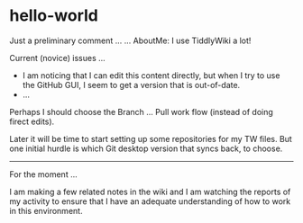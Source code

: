 # hello-world
Just a preliminary comment ... 
... AboutMe:  I use TiddlyWiki a lot!

Current (novice) issues ...
* I am noticing that I can edit this content directly, but when I try to use the GitHub GUI, I seem to get a version that is out-of-date.
* ...

Perhaps I should choose the Branch ... Pull work flow (instead of doing firect edits).

Later it will be time to start setting up some repositories for my TW files.
But one initial hurdle is which Git desktop version that syncs back, to choose.

<hr>

For the moment ...

I am making a few related notes in the wiki and I am watching the reports of my activity to ensure that I have an adequate understanding of how to work in this environment.
